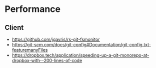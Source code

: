 # Performance

## Client

- https://github.com/jgavris/rs-git-fsmonitor
- https://git-scm.com/docs/git-config#Documentation/git-config.txt-featuremanyFiles
- https://dropbox.tech/application/speeding-up-a-git-monorepo-at-dropbox-with--200-lines-of-code